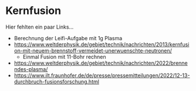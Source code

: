Kernfusion
===============

Hier fehlten ein paar Links...

- Berechnung der Leifi-Aufgabe mit 1g Plasma
- https://www.weltderphysik.de/gebiet/technik/nachrichten/2013/kernfusion-mit-neuem-brennstoff-vermeidet-unerwuenschte-neutronen/
	- Einmal Fusion mit 11-Bohr rechnen
- https://www.weltderphysik.de/gebiet/technik/nachrichten/2022/brennendes-plasma/
- https://www.ilt.fraunhofer.de/de/presse/pressemitteilungen/2022/12-13-durchbruch-fusionsforschung.html
